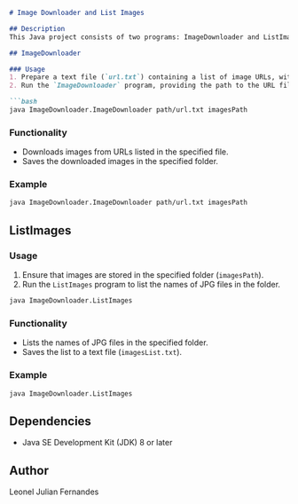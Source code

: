 ```markdown
# Image Downloader and List Images

## Description
This Java project consists of two programs: ImageDownloader and ListImages. The ImageDownloader downloads images from a list of URLs, and the ListImages program lists the names of JPG files in a specified folder.

## ImageDownloader

### Usage
1. Prepare a text file (`url.txt`) containing a list of image URLs, with each URL on a new line.
2. Run the `ImageDownloader` program, providing the path to the URL file and the destination folder for downloaded images as command-line arguments.

```bash
java ImageDownloader.ImageDownloader path/url.txt imagesPath
```

### Functionality
- Downloads images from URLs listed in the specified file.
- Saves the downloaded images in the specified folder.

### Example
```bash
java ImageDownloader.ImageDownloader path/url.txt imagesPath
```

## ListImages

### Usage
1. Ensure that images are stored in the specified folder (`imagesPath`).
2. Run the `ListImages` program to list the names of JPG files in the folder.

```bash
java ImageDownloader.ListImages
```

### Functionality
- Lists the names of JPG files in the specified folder.
- Saves the list to a text file (`imagesList.txt`).

### Example
```bash
java ImageDownloader.ListImages
```

## Dependencies
- Java SE Development Kit (JDK) 8 or later

## Author
Leonel Julian Fernandes
